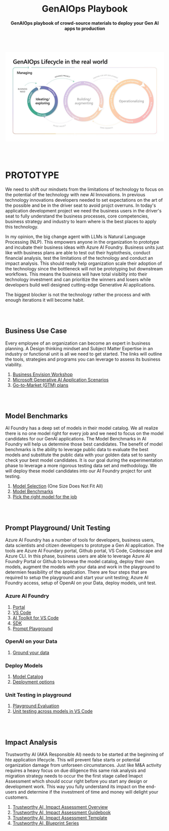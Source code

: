 <h1 style="text-align: center;">GenAIOps Playbook</h1>
<h4 style="text-align: center;">GenAIOps playbook of crowd-source materials to deploy your Gen AI apps to production</h4>
<br></br>

![Prototype Phase](./docs/Proto.jpg)

<br></br>
# PROTOTYPE
We need to shift our mindsets from the limitations of technology to focus on the potential of the technology with new AI Innovations.  In previous technology innovations developers needed to set expectations on the art of the possible and be in the driver seat to avoid projct overruns.  In today's application development project we need the business users in the driver's seat to fully understand the business processes, core competencies, business strategy and industry to learn where is the best places to apply this technology.  

In my opinion, the big change agent with LLMs is Natural Language Processing (NLP).  This empowers anyone in the organization to prototype and incubate their business ideas with Azure AI Foundry.  Business units just like with business plans are able to test out their hyptothesis, conduct financial analysis, test the limitations of the technology and conduct an impact analysis.  This should really help organization scale their adoption of the technology since the bottleneck will not be prototyping but downstream workflows.  This means the business will have total visiblity into their technology investment and can prioritize the winners and losers while developers build well designed cutting-edge Generative AI applications.

The biggest blocker is not the technology rather the process and with enough iterations it will become habit.

<br></br>
## Business Use Case

Every employee of an organization can become an expert in business planning.  A Design thinking mindset and Subject Matter Expertise in an industry or functional unit is all we need to get started.  The links will outline the tools, strategies and programs you can leverage to assess its business viability.



1. [Business Envision Workshop](https://learn.microsoft.com/en-us/microsoft-cloud/dev/copilot/isv/Business-Envisioning)
2. [Microsoft Generative AI Application Scenarios](https://learn.microsoft.com/en-us/microsoft-cloud/dev/copilot/isv/isv-extensibility-story?ns-enrollment-type=Collection&ns-enrollment-id=penzt16genw8jx)
3. [Go-to-Market (GTM) plans](https://learn.microsoft.com/en-us/microsoft-cloud/dev/copilot/isv/commercialization)

<br></br>
## Model Benchmarks
AI Foundry has a deep set of models in their model catalog.  We all realize there is no one model right for every job and we need to focus on the model candidates for our GenAI applications.  The Model Benchmarks in AI Foundry will help us determine those best candidates.  The benefit of model benchmarks is the ability to leverage public data to evaluate the best models and substitute the public data with your golden data set to sanity check your best model candidates.  It is our goal during the experimentation phase to leverage a more rigorous testing data set and methodology.  We will deploy these model candidates into our AI Foundry project for unit testing.

1. [Model Selection](https://techcommunity.microsoft.com/blog/aiplatformblog/the-future-of-ai-is-model-choice---from-structured-process-to-seamless-platform/4284091) (One Size Does Not Fit All)
2. [Model Benchmarks](https://techcommunity.microsoft.com/blog/aiplatformblog/compare-and-select-models-with-new-benchmarking-tools-in-azure-ai-foundry/4292308)
3. [Pick the right model for the job](https://developer.microsoft.com/en-us/reactor/events/23433/)

<br></br>
## Prompt Playground/ Unit Testing
Azure AI Foundry has a number of tools for developers, business users, data scientists and citizen developers to prototype a Gen AI application.  The tools are Azure AI Foundary portal, Github portal, VS Code, Codescape and Azure CLI.  In this phase, business users are able to leverage Azure AI Foundry Portal or Github to browse the model catalog, deploy their own models, augment the models with your data and work in the playground to determien feasibility of the application.  There are four steps that are required to setup the playground and start your unit testing; Azure AI Foundry access, setup of OpenAI on your Data, deploy models, unit test.

### Azure AI Foundry
1. [Portal](https://learn.microsoft.com/en-us/azure/ai-studio/concepts/architecture)
2. [VS Code](https://learn.microsoft.com/en-us/azure/ai-studio/how-to/develop/vscode)
3. [AI Toolkit for VS Code](https://techcommunity.microsoft.com/blog/azuredevcommunityblog/ai-toolkit-for-visual-studio-code-october-2024-update-highlights/4298718)
4. [SDK](https://techcommunity.microsoft.com/blog/aiplatformblog/ignite-2024-announcing-the-azure-ai-foundry-sdk/4295862)
5. [Prompt Playground](https://learn.microsoft.com/en-us/azure/ai-services/openai/use-your-data-quickstart?tabs=keyless%2Cjavascript-keyless%2Ctypescript-keyless%2Cpython-new&pivots=ai-foundry-portal#chat-playground)

### OpenAI on your Data
1. [Ground your data](https://techcommunity.microsoft.com/blog/azure-ai-services-blog/on-your-data-is-now-generally-available-in-azure-openai-service/4059514)


### Deploy Models
1. [Model Catalog](https://learn.microsoft.com/en-us/azure/machine-learning/concept-model-catalog?view=azureml-api-2)
2. [Deployment options](https://learn.microsoft.com/en-us/azure/ai-studio/concepts/deployments-overview#deploying-models)

### Unit Testing in playground
1. [Playground Evaluation](https://learn.microsoft.com/en-us/azure/ai-studio/how-to/evaluate-prompts-playground)
2. [Unit testing across models in VS Code](https://github.com/Azure-Samples/azureai-samples/blob/main/scenarios/evaluate/Supported_Evaluation_Targets/Evaluate_Base_Model_Endpoint/Evaluate_Base_Model_Endpoint.ipynb)

<br></br>
## Impact Analysis
Trustworthy AI (AKA Responsible AI) needs to be started at the beginning of hte application lifecycle.  This will prevent false starts or potential organization damage from unforseen circumstances.  Just like M&A activity requires a heavy focus on due diligence this same risk analysis and migration strategy needs to occur the the first stage called Imapct Assessment which should occur right before you start any design or development work.  This way you fully understand its impact on the end-users and determine if the investment of time and money will delight your customers.

1. [Trustworthy AI, Impact Assessment Overview](https://medium.com/data-science-at-microsoft/responsible-ai-in-action-part-2-complete-an-impact-assessment-9b792409e8dbv)
2. [Trustworthy AI, Impact Assessment Guidebook](https://blogs.microsoft.com/wp-content/uploads/prod/sites/5/2022/06/Microsoft-RAI-Impact-Assessment-Guide.pdf)
3. [Trustworthy AI, Impact Assessment Template](https://blogs.microsoft.com/wp-content/uploads/prod/sites/5/2022/06/Microsoft-RAI-Impact-Assessment-Template.pdf)
4. [Trustworthy AI, Blueprint Series](https://www.youtube.com/watch?v=cXmybztbvAM)